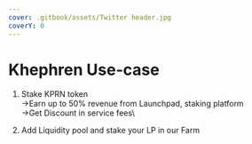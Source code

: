 ```yaml
---
cover: .gitbook/assets/Twitter header.jpg
coverY: 0
---
```


# Khephren Use-case

1. Stake KPRN token \
   →Earn up to 50% revenue from Launchpad, staking platform\
   →Get Discount in service fees\

2. Add Liquidity pool and stake your LP in our Farm
